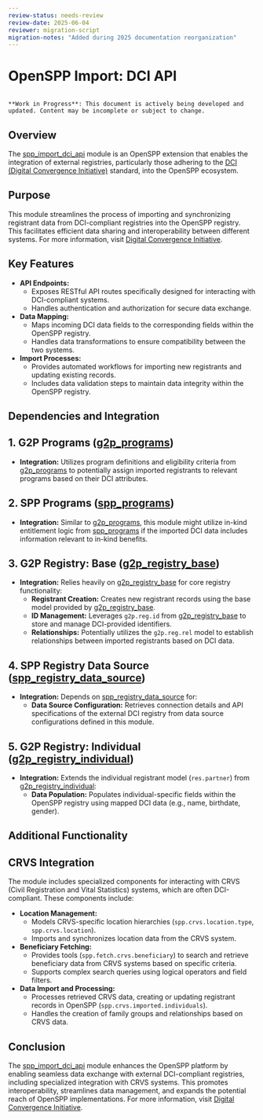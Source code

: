 ```yaml
---
review-status: needs-review
review-date: 2025-06-04
reviewer: migration-script
migration-notes: "Added during 2025 documentation reorganization"
---
```


# OpenSPP Import: DCI API

```{warning}

**Work in Progress**: This document is actively being developed and updated. Content may be incomplete or subject to change.
```

## Overview

The [spp_import_dci_api](spp_import_dci_api.md) module is an OpenSPP extension that enables the integration of external registries, particularly those adhering to the [DCI (Digital Convergence Initiative)](https://spdci.org/) standard, into the OpenSPP ecosystem. 

## Purpose

This module streamlines the process of importing and synchronizing registrant data from DCI-compliant registries into the OpenSPP registry. This facilitates efficient data sharing and interoperability between different systems. For more information, visit [Digital Convergence Initiative](https://spdci.org/).

## Key Features

* **API Endpoints:**
    *  Exposes RESTful API routes specifically designed for interacting with DCI-compliant systems. 
    *  Handles authentication and authorization for secure data exchange.
* **Data Mapping:**
    *  Maps incoming DCI data fields to the corresponding fields within the OpenSPP registry.
    *  Handles data transformations to ensure compatibility between the two systems.
* **Import Processes:**
    *  Provides automated workflows for importing new registrants and updating existing records.
    *  Includes data validation steps to maintain data integrity within the OpenSPP registry.

## Dependencies and Integration

## 1. G2P Programs ([g2p_programs](g2p_programs.md))

* **Integration:** Utilizes program definitions and eligibility criteria from [g2p_programs](g2p_programs.md) to potentially assign imported registrants to relevant programs based on their DCI attributes. 

## 2. SPP Programs ([spp_programs](spp_programs.md))

* **Integration:** Similar to [g2p_programs](g2p_programs.md), this module might utilize in-kind entitlement logic from [spp_programs](spp_programs.md) if the imported DCI data includes information relevant to in-kind benefits.

## 3. G2P Registry: Base ([g2p_registry_base](g2p_registry_base.md))

* **Integration:**  Relies heavily on [g2p_registry_base](g2p_registry_base.md) for core registry functionality:
    *   **Registrant Creation:** Creates new registrant records using the base model provided by [g2p_registry_base](g2p_registry_base.md).
    *   **ID Management:** Leverages `g2p.reg.id` from [g2p_registry_base](g2p_registry_base.md) to store and manage DCI-provided identifiers.
    *   **Relationships:**  Potentially utilizes the `g2p.reg.rel` model to establish relationships between imported registrants based on DCI data. 

## 4. SPP Registry Data Source ([spp_registry_data_source](spp_registry_data_source.md))

* **Integration:** Depends on [spp_registry_data_source](spp_registry_data_source.md) for:
    * **Data Source Configuration:** Retrieves connection details and API specifications of the external DCI registry from data source configurations defined in this module. 

## 5. G2P Registry: Individual ([g2p_registry_individual](g2p_registry_individual.md))

* **Integration:**  Extends the individual registrant model (`res.partner`) from [g2p_registry_individual](g2p_registry_individual.md):
    *   **Data Population:** Populates individual-specific fields within the OpenSPP registry using mapped DCI data (e.g., name, birthdate, gender). 

## Additional Functionality

## CRVS Integration

The module includes specialized components for interacting with CRVS (Civil Registration and Vital Statistics) systems, which are often DCI-compliant. These components include:

* **Location Management:**
    *   Models CRVS-specific location hierarchies (`spp.crvs.location.type`, `spp.crvs.location`).
    *   Imports and synchronizes location data from the CRVS system.
* **Beneficiary Fetching:**
    *   Provides tools (`spp.fetch.crvs.beneficiary`) to search and retrieve beneficiary data from CRVS systems based on specific criteria.
    *   Supports complex search queries using logical operators and field filters. 
* **Data Import and Processing:**
    *   Processes retrieved CRVS data, creating or updating registrant records in OpenSPP (`spp.crvs.imported.individuals`).
    *   Handles the creation of family groups and relationships based on CRVS data. 

## Conclusion

The [spp_import_dci_api](spp_import_dci_api) module enhances the OpenSPP platform by enabling seamless data exchange with external DCI-compliant registries, including specialized integration with CRVS systems. This promotes interoperability, streamlines data management, and expands the potential reach of OpenSPP implementations. For more information, visit [Digital Convergence Initiative](https://spdci.org/).
